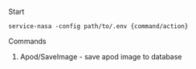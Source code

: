 Start
```
service-nasa -config path/to/.env {command/action}
```

Commands
1. Apod/SaveImage - save apod image to database